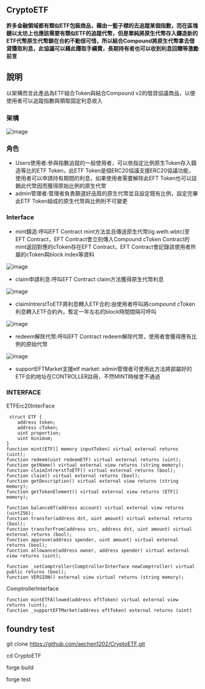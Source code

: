 ## CryptoETF

**許多金融領域都有類似ETF包裝商品，藉由一籃子標的去追蹤某個指數，而在區塊鏈以太坊上也應該需要有類似ETF的追蹤代幣，但是單純將原生代幣存入鑄造新的ETF代幣原生代幣鎖在合約不動很可惜，所以結合Compound將原生代幣拿去借貸賺取利息，此協議可以藉此賺取手續費，長期持有者也可以收到利息回饋等激勵前言**

## 說明
以架構而言此產品為ETF組合Token與結合Compound v2的借貸協議商品，以便使用者可以追蹤指數與領取固定利息收入

### 架構
![image](https://github.com/aechen1202/CryptoETF/assets/16042619/3aafffc4-0a9c-4694-b664-ab18880ba8b2)


### 角色
* Users使用者:參與指數追蹤的一般使用者，可以依指定比例原生Token存入鑄造等比的ETF Token，此ETF Token是個ERC20協議支援ERC20協議功能，使用者可以申請持有期間的利息，如果使用者需要解除此EFT Token也可以註銷此代幣因而獲得原始比例的原生代幣
* admin管理者:管理者負責篩選好品質的原生代幣並且設定既有比例，設定完畢此ETF Token組成的原生代幣與比例則不可變更
### Interface
* mint鑄造:呼叫EFT Contract mint方法並且傳送原生代幣(ig.weth.wbtc)至EFT Contract，EFT Contract會立刻傳入Compound cToken Contract的mint返回對應的cToken存在EFT Contract，EFT Contract會記錄該使用者所屬的cToken與block index等資料

![image](https://github.com/aechen1202/CryptoETF/assets/16042619/258b4eee-094e-43ac-9168-e81cccb020b4)


* claim申請利息:呼叫EFT Contract claim方法獲得原生代幣利息

![image](https://github.com/aechen1202/CryptoETF/assets/16042619/15c69791-56af-4c26-873c-331dcd544870)


* claimIntrerstToETF將利息轉入ETF合約:由使用者呼叫將compound cToken利息轉入ETF合約內，暫定一年左右的block時間間隔可呼叫

![image](https://github.com/aechen1202/CryptoETF/assets/16042619/bfa3d209-8527-4cd0-9609-1f2c5a3dc9bb)



* redeem解除代幣:呼叫EFT Contract redeem解除代幣，使用者會獲得應有比例的原始代幣


![image](https://github.com/aechen1202/CryptoETF/assets/16042619/9cb6d8e1-3dd1-4d80-b1f6-86aaab976024)



* supportEFTMarket支援etf market: admin管理者可使用此方法將部屬好的ETF合約地址在CONTROLLER註冊，不然MINT時候會不通過

### INTERFACE
ETFErc20InterFace

     struct ETF { 
        address token;
        address cToken;
        uint proportion;
        uint minimum;
    }
    function mint(ETF[] memory inputToken) virtual external returns (uint);
    function redeem(uint redeemETF) virtual external returns (uint);
    function getName() virtual external view returns (string memory);
    function claimIntrerstToETF() virtual external returns (bool);
    function claim() virtual external returns (bool);
    function getDescription() virtual external view returns (string memory);
    function getTokenElement() virtual external view returns (ETF[] memory);
   
    function balanceOf(address account) virtual external view returns (uint256);
    function transfer(address dst, uint amount) virtual external returns (bool);
    function transferFrom(address src, address dst, uint amount) virtual external returns (bool);
    function approve(address spender, uint amount) virtual external returns (bool);
    function allowance(address owner, address spender) virtual external view returns (uint);

    function _setComptroller(ComptrollerInterface newComptroller) virtual public returns (bool);
    function VERSION() external view virtual returns (string memory);

ComptrollerInterface

    function mintETFAllowed(address eftToken) virtual external view returns (uint);
    function _supportEFTMarket(address eftToken) external returns (uint)

## foundry test
git clone https://github.com/aechen1202/CryptoETF.git

cd CryptoETF

forge build

forge test





